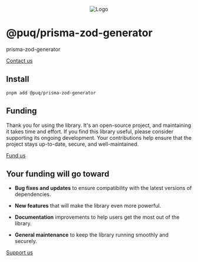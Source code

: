 <p align="center">
  <img src="https://beemood.github.io/libs/prisma-zod-generator/assets/favicon.png" alt="Logo" />
</p>

# @puq/prisma-zod-generator

prisma-zod-generator

[Contact us](mailto:robert.brightline@gmail.com?subject=@puq/prisma-zod-generator)

## Install

`pnpm add @puq/prisma-zod-generator`

## Funding

Thank you for using the library. It's an open-source project, and maintaining it takes time and effort. If you find this library useful, please consider supporting its ongoing development. Your contributions help ensure that the project stays up-to-date, secure, and well-maintained.

[Fund us](https://cash.app/$puqlib)

## Your funding will go toward

- **Bug fixes and updates** to ensure compatibility with the latest versions of dependencies.

- **New features** that will make the library even more powerful.

- **Documentation** improvements to help users get the most out of the library.

- **General maintenance** to keep the library running smoothly and securely.

[Support us](https://cash.app/$puqlib)
